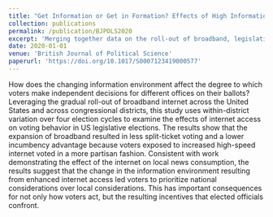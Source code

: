```yaml
---
title: "Get Information or Get in Formation? Effects of High Information Environments on the Incumbency Effect and Partisan Voting"
collection: publications
permalink: /publication/BJPOLS2020
excerpt: 'Merging together data on the roll-out of broadband, legislative elections, candidate characteristics, and individual voters, I show that voters in high-information environments are less likely to make voting decisions for members of Congress that reward good behavior or punish bad behavior. Voters under these conditions cast more straight tickets, produce a smaller incumbency advantage, and are unresponsive to changes in their legislator`s party-line voting.'
date: 2020-01-01
venue: 'British Journal of Political Science'
paperurl: 'https://doi.org/10.1017/S0007123419000577'
---
```


How does the changing information environment affect the degree to which voters make independent decisions for different offices on their ballots? Leveraging the gradual roll-out of broadband internet across the United States and across congressional districts, this study uses within-district variation over four election cycles to examine the effects of internet access on voting behavior in US legislative elections. The results show that the expansion of broadband resulted in less split-ticket voting and a lower incumbency advantage because voters exposed to increased high-speed internet voted in a more partisan fashion. Consistent with work demonstrating the effect of the internet on local news consumption, the results suggest that the change in the information environment resulting from enhanced internet access led voters to prioritize national considerations over local considerations. This has important consequences for not only how voters act, but the resulting incentives that elected officials confront.